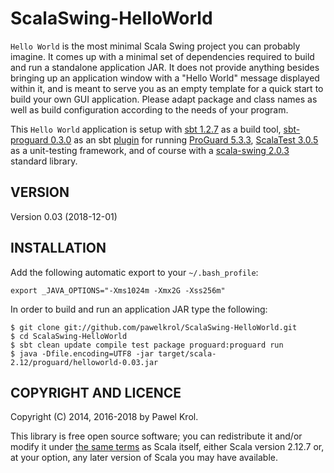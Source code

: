 ScalaSwing-HelloWorld
=====================

`Hello World` is the most minimal Scala Swing project you can probably imagine. It comes up with a minimal set of dependencies required to build and run a standalone application JAR. It does not provide anything besides bringing up an application window with a "Hello World" message displayed within it, and is meant to serve you as an empty template for a quick start to build your own GUI application. Please adapt package and class names as well as build configuration according to the needs of your program.

This `Hello World` application is setup with [sbt 1.2.7](http://www.scala-sbt.org/) as a build tool, [sbt-proguard 0.3.0](https://github.com/sbt/sbt-proguard) as an sbt [plugin](https://www.scala-sbt.org/1.x/docs/Using-Plugins.html) for running [ProGuard 5.3.3](http://proguard.sourceforge.net/), [ScalaTest 3.0.5](http://www.scalatest.org/) as a unit-testing framework, and of course with a [scala-swing 2.0.3](https://www.scala-lang.org/api/2.12.7/scala-swing/scala/swing/) standard library.

VERSION
-------

Version 0.03 (2018-12-01)

INSTALLATION
------------

Add the following automatic export to your `~/.bash_profile`:

    export _JAVA_OPTIONS="-Xms1024m -Xmx2G -Xss256m"

In order to build and run an application JAR type the following:

    $ git clone git://github.com/pawelkrol/ScalaSwing-HelloWorld.git
    $ cd ScalaSwing-HelloWorld
    $ sbt clean update compile test package proguard:proguard run
    $ java -Dfile.encoding=UTF8 -jar target/scala-2.12/proguard/helloworld-0.03.jar

COPYRIGHT AND LICENCE
---------------------

Copyright (C) 2014, 2016-2018 by Pawel Krol.

This library is free open source software; you can redistribute it and/or modify it under [the same terms](https://www.scala-lang.org/license/) as Scala itself, either Scala version 2.12.7 or, at your option, any later version of Scala you may have available.
